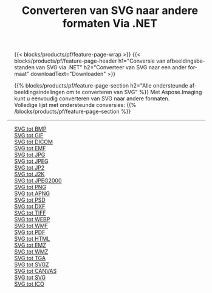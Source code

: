 ﻿---
title: Converteren van SVG naar andere formaten Via .NET 
weight: 3920
url: /nl/net/conversion/from/svg 
lang: nl
langdirlevel: 2
locales: zh-hans,ja,it,ru,de,es,fr,nl,id,lt,pl,pt,vi,tr,ko,zh-hant,ar,hi,th,sv,cs,uk,he
description: Met behulp van Aspose.Imaging kunt u eenvoudig converteren van SVG naar een ander formaat
---

{{< blocks/products/pf/feature-page-wrap >}}
{{< blocks/products/pf/feature-page-header h1="Conversie van afbeeldingsbestanden van SVG via .NET" h2="Converteer van SVG naar een ander formaat" downloadText="Downloaden" >}}


{{% blocks/products/pf/feature-page-section  h2="Alle ondersteunde afbeeldingsindelingen om te converteren van SVG" %}}
Met Aspose.Imaging kunt u eenvoudig converteren van SVG naar andere formaten.
<br/>
Volledige lijst met ondersteunde conversies:
{{% /blocks/products/pf/feature-page-section %}}
<div class="container-fluid productfamilypage bg-gray">
    <div class="convertypes bg-gray agp-content section">
        <div class="container">
		<hr style="margin-left:-20px;"/>
		<div class="row other-converters">
		    <div class='col-md-2 other-converter remove-lp remove-rp'><a href="/imaging/nl/net/conversion/svg-to-bmp" >SVG tot BMP</a></div><div class='col-md-2 other-converter remove-lp remove-rp'><a href="/imaging/nl/net/conversion/svg-to-gif" >SVG tot GIF</a></div><div class='col-md-2 other-converter remove-lp remove-rp'><a href="/imaging/nl/net/conversion/svg-to-dicom" >SVG tot DICOM</a></div><div class='col-md-2 other-converter remove-lp remove-rp'><a href="/imaging/nl/net/conversion/svg-to-emf" >SVG tot EMF</a></div><div class='col-md-2 other-converter remove-lp remove-rp'><a href="/imaging/nl/net/conversion/svg-to-jpg" >SVG tot JPG</a></div><div class='col-md-2 other-converter remove-lp remove-rp'><a href="/imaging/nl/net/conversion/svg-to-jpeg" >SVG tot JPEG</a></div><div class='col-md-2 other-converter remove-lp remove-rp'><a href="/imaging/nl/net/conversion/svg-to-jp2" >SVG tot JP2</a></div><div class='col-md-2 other-converter remove-lp remove-rp'><a href="/imaging/nl/net/conversion/svg-to-j2k" >SVG tot J2K</a></div><div class='col-md-2 other-converter remove-lp remove-rp'><a href="/imaging/nl/net/conversion/svg-to-jpeg2000" >SVG tot JPEG2000</a></div><div class='col-md-2 other-converter remove-lp remove-rp'><a href="/imaging/nl/net/conversion/svg-to-png" >SVG tot PNG</a></div><div class='col-md-2 other-converter remove-lp remove-rp'><a href="/imaging/nl/net/conversion/svg-to-apng" >SVG tot APNG</a></div><div class='col-md-2 other-converter remove-lp remove-rp'><a href="/imaging/nl/net/conversion/svg-to-psd" >SVG tot PSD</a></div><div class='col-md-2 other-converter remove-lp remove-rp'><a href="/imaging/nl/net/conversion/svg-to-dxf" >SVG tot DXF</a></div><div class='col-md-2 other-converter remove-lp remove-rp'><a href="/imaging/nl/net/conversion/svg-to-tiff" >SVG tot TIFF</a></div><div class='col-md-2 other-converter remove-lp remove-rp'><a href="/imaging/nl/net/conversion/svg-to-webp" >SVG tot WEBP</a></div><div class='col-md-2 other-converter remove-lp remove-rp'><a href="/imaging/nl/net/conversion/svg-to-wmf" >SVG tot WMF</a></div><div class='col-md-2 other-converter remove-lp remove-rp'><a href="/imaging/nl/net/conversion/svg-to-pdf" >SVG tot PDF</a></div><div class='col-md-2 other-converter remove-lp remove-rp'><a href="/imaging/nl/net/conversion/svg-to-html" >SVG tot HTML</a></div><div class='col-md-2 other-converter remove-lp remove-rp'><a href="/imaging/nl/net/conversion/svg-to-emz" >SVG tot EMZ</a></div><div class='col-md-2 other-converter remove-lp remove-rp'><a href="/imaging/nl/net/conversion/svg-to-wmz" >SVG tot WMZ</a></div><div class='col-md-2 other-converter remove-lp remove-rp'><a href="/imaging/nl/net/conversion/svg-to-tga" >SVG tot TGA</a></div><div class='col-md-2 other-converter remove-lp remove-rp'><a href="/imaging/nl/net/conversion/svg-to-svgz" >SVG tot SVGZ</a></div><div class='col-md-2 other-converter remove-lp remove-rp'><a href="/imaging/nl/net/conversion/svg-to-canvas" >SVG tot CANVAS</a></div><div class='col-md-2 other-converter remove-lp remove-rp'><a href="/imaging/nl/net/conversion/svg-to-svg" >SVG tot SVG</a></div><div class='col-md-2 other-converter remove-lp remove-rp'><a href="/imaging/nl/net/conversion/svg-to-ico" >SVG tot ICO</a></div>
                </div>
        </div>
    </div>
</div>
<br/>

